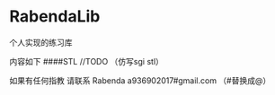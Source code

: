 # RabendaLib

个人实现的练习库

内容如下
####STL  //TODO （仿写sgi stl）

如果有任何指教 请联系
Rabenda a936902017#gmail.com （#替换成@）
